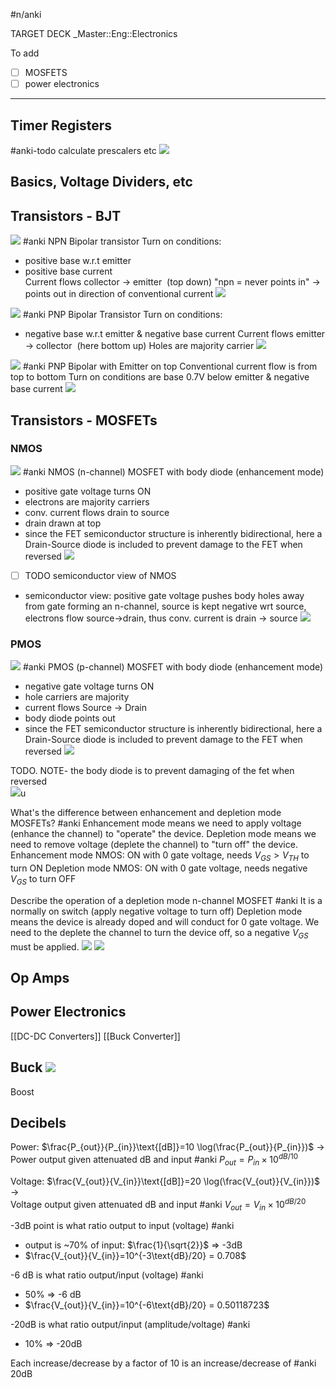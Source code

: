 #n/anki

TARGET DECK
_Master::Eng::Electronics

To add
- [ ] MOSFETS
- [ ] power electronics

---

## Timer Registers

#anki-todo  calculate prescalers etc
![](attachments/71d05440866782089fa8ee78249425cf.jpg)

## Basics, Voltage Dividers, etc


## Transistors - BJT

![](attachments/0e5a17b69b578211f9ae4106d7179eb7.png) #anki 
NPN Bipolar transistor
Turn on conditions:  
- positive base w.r.t emitter  
- positive base current  
Current flows collector → emitter  (top down)
"npn = never points in" → points out in direction of conventional current
![](attachments/dc6e58e9139905e04f803c00d19fb127.png) 
<!--ID: 1707035080988-->


![](attachments/d98a6a5ef9cba7a1e086b40d445fdeae.png) #anki 
PNP Bipolar Transistor
Turn on conditions:  
- negative base w.r.t emitter  & negative base current
Current flows emitter → collector  (here bottom up)
Holes are majority carrier 
![](attachments/094392f4772e6ca6394356516a60c07a.png)
<!--ID: 1707036316551-->


![](attachments/71d74ab7847bb546f7da007ad332397b.png) #anki 
PNP Bipolar with Emitter on top 
Conventional current flow is from top to bottom
Turn on conditions are base 0.7V below emitter & negative base current
![](attachments/0d679856d7fa4bf91ceaee07cb5fca25.png)
<!--ID: 1707036316553-->


## Transistors - MOSFETs


### NMOS

![](attachments/3230b59326e175b8273eb5509704df80.png) #anki 
NMOS (n-channel) MOSFET with body diode (enhancement mode)
- positive gate voltage turns ON  
- electrons are majority carriers   
- conv. current flows drain to source  
- drain drawn at top  
- since the FET semiconductor structure is inherently bidirectional, here a Drain-Source diode is included to prevent damage to the FET when reversed
![](attachments/d5521dd5efe884710c92eb50057b739e.png)
<!--ID: 1707198772615-->



- [ ] TODO semiconductor view of NMOS
- semiconductor view: positive gate voltage pushes body holes away from gate forming an n-channel, source is kept negative wrt source, electrons flow source→drain, thus conv. current is drain → source
![](attachments/cc4ac345909c67c1f8c770f30dd19d1f.jpg)

### PMOS

![](attachments/a31e1c8cfbb734b8a616f6ca749e5828.png) #anki 
PMOS (p-channel) MOSFET with body diode (enhancement mode)
- negative gate voltage turns ON  
- hole carriers are majority  
- current flows Source → Drain  
- body diode points out  
- since the FET semiconductor structure is inherently bidirectional, here a Drain-Source diode is included to prevent damage to the FET when reversed
![](attachments/185136441b9c79e2d698fbb29b8d19a1.png)
<!--ID: 1707198772618-->



TODO. 
NOTE- the body diode is to prevent damaging of the fet when reversed  
![](attachments/cc4ac345909c67c1f8c770f30dd19d1f.jpg)u


What's the difference between enhancement and depletion mode MOSFETs? #anki 
Enhancement mode means we need to apply voltage (enhance the channel) to "operate" the device. Depletion mode means we need to remove voltage (deplete the channel) to "turn off" the device. 
Enhancement mode NMOS: ON with 0 gate voltage, needs $V_{GS}>V_{TH}$ to turn ON
Depletion mode NMOS: ON with 0 gate voltage, needs negative $V_{GS}$ to turn OFF
<!--ID: 1707198772620-->


Describe the operation of a depletion mode n-channel MOSFET #anki 
It is a normally on switch (apply negative voltage to turn off)
Depletion mode means the device is already doped and will conduct for 0 gate voltage. 
We need to the deplete the channel to turn the device off, so a negative $V_{GS}$ must be applied.
![](attachments/a0aef4bd2066954a138efb78b241d266.png)
![](attachments/b6651ac0d0140e3b619099a6f2c48467.png)
<!--ID: 1707198772622-->




## Op Amps



## Power Electronics
[[DC-DC Converters]]
[[Buck Converter]]


Buck
![](attachments/fb4784538f34afee90f2dfa73b91d6c5.jpeg)
- 

Boost




## Decibels



Power: $\frac{P_{out}}{P_{in}}\text{[dB]}=10 \log(\frac{P_{out}}{P_{in}})$ →  
Power output given attenuated dB and input #anki
$P_{out}=P_{in}\times10^{dB/10}$
<!--ID: 1707034339763-->


Voltage: $\frac{V_{out}}{V_{in}}\text{[dB]}=20 \log(\frac{V_{out}}{V_{in}})$ →  
Voltage output given attenuated dB and input #anki
$V_{out}=V_{in}\times10^{dB/20}$
<!--ID: 1707034339768-->


-3dB point is what ratio output to input (voltage) #anki 
- output is ~70% of input: $\frac{1}{\sqrt{2}}$ => -3dB
- $\frac{V_{out}}{V_{in}}=10^{-3\text{dB}/20} = 0.708$
<!--ID: 1707034339769-->


-6 dB is what ratio output/input (voltage) #anki 
- 50% => -6 dB
- $\frac{V_{out}}{V_{in}}=10^{-6\text{dB}/20} = 0.50118723$
<!--ID: 1707034339772-->


-20dB is what ratio output/input (amplitude/voltage) #anki 
- 10% => -20dB
<!--ID: 1707034339773-->


Each increase/decrease by a factor of 10 is an increase/decrease of #anki 
20dB
<!--ID: 1707035081014-->


